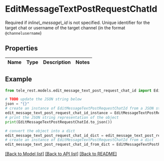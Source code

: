 # EditMessageTextPostRequestChatId

Required if *inline\\_message\\_id* is not specified. Unique identifier for the target chat or username of the target channel (in the format `@channelusername`)

## Properties

Name | Type | Description | Notes
------------ | ------------- | ------------- | -------------

## Example

```python
from tele_rest.models.edit_message_text_post_request_chat_id import EditMessageTextPostRequestChatId

# TODO update the JSON string below
json = "{}"
# create an instance of EditMessageTextPostRequestChatId from a JSON string
edit_message_text_post_request_chat_id_instance = EditMessageTextPostRequestChatId.from_json(json)
# print the JSON string representation of the object
print(EditMessageTextPostRequestChatId.to_json())

# convert the object into a dict
edit_message_text_post_request_chat_id_dict = edit_message_text_post_request_chat_id_instance.to_dict()
# create an instance of EditMessageTextPostRequestChatId from a dict
edit_message_text_post_request_chat_id_from_dict = EditMessageTextPostRequestChatId.from_dict(edit_message_text_post_request_chat_id_dict)
```
[[Back to Model list]](../README.md#documentation-for-models) [[Back to API list]](../README.md#documentation-for-api-endpoints) [[Back to README]](../README.md)


